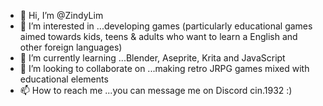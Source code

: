 - 👋 Hi, I’m @ZindyLim
- 👀 I’m interested in ...developing games (particularly educational games aimed towards kids, teens & adults who want to learn a English and other foreign languages)
- 🌱 I’m currently learning ...Blender, Aseprite, Krita and JavaScript
- 💞️ I’m looking to collaborate on ...making retro JRPG games mixed with educational elements
- 📫 How to reach me ...you can message me on Discord cin.1932 :)

<!---
ZindyLim/ZindyLim is a ✨ special ✨ repository because its `README.md` (this file) appears on your GitHub profile.
You can click the Preview link to take a look at your changes.
--->

